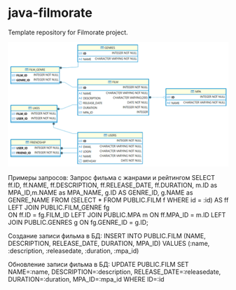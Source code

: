 # java-filmorate
Template repository for Filmorate project.

![db-schema.png](db-schema.png)

Примеры запросов:
Запрос фильма с жанрами и рейтингом
SELECT ff.ID, ff.NAME, ff.DESCRIPTION, ff.RELEASE_DATE, ff.DURATION, m.ID as MPA_ID,m.NAME as MPA_NAME, g.ID AS GENRE_ID, g.NAME as GENRE_NAME FROM
(SELECT * FROM PUBLIC.FILM f WHERE id = :id) AS ff 
LEFT JOIN PUBLIC.FILM_GENRE fg  
ON ff.ID = fg.FILM_ID 
LEFT JOIN PUBLIC.MPA m 
ON ff.MPA_ID = m.ID 
LEFT JOIN PUBLIC.GENRES g 
ON fg.GENRE_ID = g.ID;

Создание записи фильма в БД:
INSERT INTO PUBLIC.FILM (NAME, DESCRIPTION, RELEASE_DATE, DURATION, MPA_ID) 
    VALUES (:name, :description, :releasedate, :duration, :mpa_id)

Обновление записи фильма в БД:
UPDATE PUBLIC.FILM SET NAME=:name, DESCRIPTION=:description,
    RELEASE_DATE=:releasedate, DURATION=:duration, MPA_ID=:mpa_id WHERE ID=:id